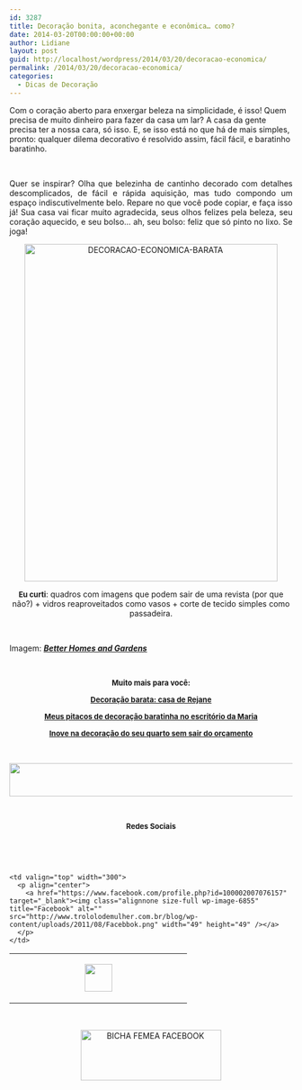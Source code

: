 ```yaml
---
id: 3287
title: Decoração bonita, aconchegante e econômica… como?
date: 2014-03-20T00:00:00+00:00
author: Lidiane
layout: post
guid: http://localhost/wordpress/2014/03/20/decoracao-economica/
permalink: /2014/03/20/decoracao-economica/
categories:
  - Dicas de Decoração
---
```

Com o coração aberto para enxergar beleza na simplicidade, é isso! Quem precisa de muito dinheiro para fazer da casa um lar? A casa da gente precisa ter a nossa cara, só isso. E, se isso está no que há de mais simples, pronto: qualquer dilema decorativo é resolvido assim, fácil fácil, e baratinho baratinho.

&nbsp;

<p align="justify">
  Quer se inspirar? Olha que belezinha de cantinho decorado com detalhes descomplicados, de fácil e rápida aquisição, mas tudo compondo um espaço indiscutivelmente belo. Repare no que você pode copiar, e faça isso já! Sua casa vai ficar muito agradecida, seus olhos felizes pela beleza, seu coração aquecido, e seu bolso… ah, seu bolso: feliz que só pinto no lixo. Se joga!
</p>

<!--more-->

<p align="center">
  <a href="http://www.trololodemulher.com.br/blog/wp-content/uploads/2014/03/DECORACAO-ECONOMICA-BARATA.jpg"><img class="alignnone size-full wp-image-9979" alt="DECORACAO-ECONOMICA-BARATA" src="http://www.trololodemulher.com.br/blog/wp-content/uploads/2014/03/DECORACAO-ECONOMICA-BARATA.jpg" width="450" height="600" /></a>
</p>

<p align="center">
  <strong><span style="font-size: small;">Eu curti</span></strong>: quadros com imagens que podem sair de uma revista (por que não?) + vidros reaproveitados como vasos + corte de tecido simples como passadeira.
</p>

&nbsp;

Imagem: **_<a href="http://www.bhg.com/" target="_blank">Better Homes and Gardens</a>_**

&nbsp;

<p align="center">
  <strong><span style="font-size: small;">Muito mais para você:</span></strong>
</p>

<p align="center">
  <a href="http://www.trololodemulher.com.br/2011/07/15/decoracao-barata/"><strong><span style="font-size: small;">Decoração barata: casa de Rejane</span></strong></a>
</p>

<p align="center">
  <a href="http://www.trololodemulher.com.br/2012/08/10/decoracao-barata-escritorio/"><strong><span style="font-size: small;">Meus pitacos de decoração baratinha no escritório da Maria</span></strong></a>
</p>

<p align="center">
  <a href="http://www.decoracaodacasa.com/decoracao-quarto-4/" target="_blank"><strong><span style="font-size: small;">Inove na decoração do seu quarto sem sair do orçamento</span></strong></a>
</p>

&nbsp;

<p align="center">
  <a href="http://feedburner.google.com/fb/a/mailverify?uri=blogbichafemea&loc=pt_BR" target="_blank"><img class="alignnone size-full wp-image-8451" title="Assine o Bicha Fêmea grátis!" alt="" src="http://www.trololodemulher.com.br/blog/wp-content/uploads/2012/01/rodapé.png" width="600" height="59" /></a>
</p>

&nbsp;

<p align="center">
  <strong><span style="font-size: small;">Redes Sociais</span></strong>
</p>

&nbsp;

&nbsp;

<table width="600" border="0" cellspacing="0" cellpadding="2">
  <tr>
    <td valign="top" width="300">
      <p align="center">
        <a href="https://twitter.com/#%21/bichafemea" target="_blank"><img class="alignnone size-full wp-image-6857" title="Twitter" alt="" src="http://www.trololodemulher.com.br/blog/wp-content/uploads/2011/08/Twitter.png" width="49" height="49" /></a>
      </p>
    </td>
    
    <td valign="top" width="300">
      <p align="center">
        <a href="https://www.facebook.com/profile.php?id=100002007076157" target="_blank"><img class="alignnone size-full wp-image-6855" title="Facebook" alt="" src="http://www.trololodemulher.com.br/blog/wp-content/uploads/2011/08/Facebbok.png" width="49" height="49" /></a>
      </p>
    </td>
  </tr>
</table>

&nbsp;

<p style="text-align: center;">
  <a href="https://www.facebook.com/bichafemea" target="_blank"><img class="alignnone size-full wp-image-9849" alt="BICHA FEMEA FACEBOOK" src="http://www.trololodemulher.com.br/blog/wp-content/uploads/2014/01/BICHA-FEMEA-FACEBOOK1.png" width="250" height="90" /></a>
</p>